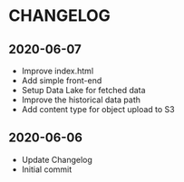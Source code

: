 # CHANGELOG

## 2020-06-07
- Improve index.html
- Add simple front-end
- Setup Data Lake for fetched data
- Improve the historical data path
- Add content type for object upload to S3

## 2020-06-06
- Update Changelog
- Initial commit
